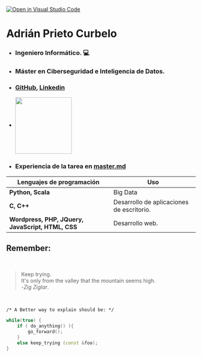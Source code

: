 [![Open in Visual Studio Code](https://classroom.github.com/assets/open-in-vscode-f059dc9a6f8d3a56e377f745f24479a46679e63a5d9fe6f495e02850cd0d8118.svg)](https://classroom.github.com/online_ide?assignment_repo_id=6158885&assignment_repo_type=AssignmentRepo)




# Adrián Prieto Curbelo
* ### Ingeniero Informático. :computer:
* ### Máster en Ciberseguridad e Inteligencia de Datos.
* ### [GitHub]( https://github.com/AdrianPrietoCurbelo ), [Linkedin]( https://www.linkedin.com/in/adrian-prieto-curbelo-133640181/ )
* <a href="https://www.ull.es/"> <img style='vertical-align:middle;' src="https://lh3.googleusercontent.com/proxy/MFIJQXX7lB4FgAB62IRplFMckvZsLl5F113OLpUzLmWtobKM3VsUzyfXbEkr-ZrtprKjMkZC6a6DhEjbRGYK1k9Pz38PZRscsd7mT0D_7RqhJZhC-EJjWqlG" width=150 > </a>
* ### Experiencia de la tarea en [master.md](https://github.com/ULL-MFP-AET-2122/aprender-markdown-adrian-prieto-curbelo_alu0100948387/blob/main/master.md)

Lenguajes de programación | Uso
------------------------- |---
 __Python, Scala__ | Big Data 
 __C, C++__ | Desarrollo de aplicaciones de escritorio.
 __Wordpress, PHP, JQuery, JavaScript, HTML, CSS__ | Desarrollo web.



## Remember: 
</br>

> Keep trying. </br>
> It's only from the valley that the mountain seems high. </br>
>  -_Zig Ziglar_.

</br>

`/* A Better way to explain should be: */`
```c++
while(true) {
    if ( do_anything() ){
        go_forward();
    }
    else keep_trying (const &foo);
}
```

